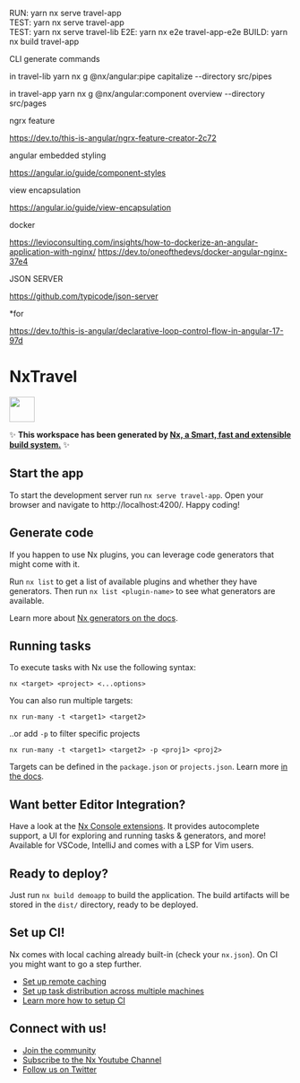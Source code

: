 RUN:  yarn nx serve travel-app  
TEST: yarn nx serve travel-app  
TEST: yarn nx serve travel-lib
E2E: yarn nx e2e travel-app-e2e
BUILD: yarn nx build travel-app

CLI generate commands
 
in travel-lib
yarn nx g @nx/angular:pipe capitalize --directory src/pipes

in travel-app
yarn nx g @nx/angular:component overview --directory src/pages

ngrx feature

https://dev.to/this-is-angular/ngrx-feature-creator-2c72

angular embedded styling

https://angular.io/guide/component-styles

view encapsulation

https://angular.io/guide/view-encapsulation


docker

https://levioconsulting.com/insights/how-to-dockerize-an-angular-application-with-nginx/
https://dev.to/oneofthedevs/docker-angular-nginx-37e4

JSON SERVER

https://github.com/typicode/json-server

*for

https://dev.to/this-is-angular/declarative-loop-control-flow-in-angular-17-97d


# NxTravel

<a alt="Nx logo" href="https://nx.dev" target="_blank" rel="noreferrer"><img src="https://raw.githubusercontent.com/nrwl/nx/master/images/nx-logo.png" width="45"></a>

✨ **This workspace has been generated by [Nx, a Smart, fast and extensible build system.](https://nx.dev)** ✨


## Start the app

To start the development server run `nx serve travel-app`. Open your browser and navigate to http://localhost:4200/. Happy coding!


## Generate code

If you happen to use Nx plugins, you can leverage code generators that might come with it.

Run `nx list` to get a list of available plugins and whether they have generators. Then run `nx list <plugin-name>` to see what generators are available.

Learn more about [Nx generators on the docs](https://nx.dev/plugin-features/use-code-generators).

## Running tasks

To execute tasks with Nx use the following syntax:

```
nx <target> <project> <...options>
```

You can also run multiple targets:

```
nx run-many -t <target1> <target2>
```

..or add `-p` to filter specific projects

```
nx run-many -t <target1> <target2> -p <proj1> <proj2>
```

Targets can be defined in the `package.json` or `projects.json`. Learn more [in the docs](https://nx.dev/core-features/run-tasks).

## Want better Editor Integration?

Have a look at the [Nx Console extensions](https://nx.dev/nx-console). It provides autocomplete support, a UI for exploring and running tasks & generators, and more! Available for VSCode, IntelliJ and comes with a LSP for Vim users.

## Ready to deploy?

Just run `nx build demoapp` to build the application. The build artifacts will be stored in the `dist/` directory, ready to be deployed.

## Set up CI!

Nx comes with local caching already built-in (check your `nx.json`). On CI you might want to go a step further.

- [Set up remote caching](https://nx.dev/core-features/share-your-cache)
- [Set up task distribution across multiple machines](https://nx.dev/nx-cloud/features/distribute-task-execution)
- [Learn more how to setup CI](https://nx.dev/recipes/ci)

## Connect with us!

- [Join the community](https://nx.dev/community)
- [Subscribe to the Nx Youtube Channel](https://www.youtube.com/@nxdevtools)
- [Follow us on Twitter](https://twitter.com/nxdevtools)
